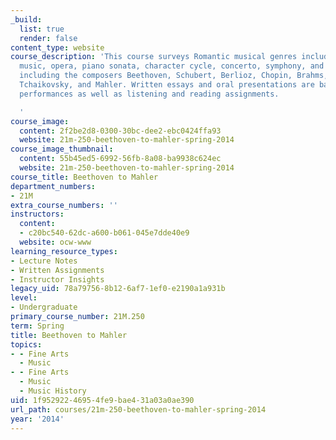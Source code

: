 ```yaml
---
_build:
  list: true
  render: false
content_type: website
course_description: 'This course surveys Romantic musical genres including song, choral
  music, opera, piano sonata, character cycle, concerto, symphony, and symphonic poem,
  including the composers Beethoven, Schubert, Berlioz, Chopin, Brahms, Wagner, Verdi,
  Tchaikovsky, and Mahler. Written essays and oral presentations are based on live
  performances as well as listening and reading assignments.

  '
course_image:
  content: 2f2be2d8-0300-30bc-dee2-ebc0424ffa93
  website: 21m-250-beethoven-to-mahler-spring-2014
course_image_thumbnail:
  content: 55b45ed5-6992-56fb-8a08-ba9938c624ec
  website: 21m-250-beethoven-to-mahler-spring-2014
course_title: Beethoven to Mahler
department_numbers:
- 21M
extra_course_numbers: ''
instructors:
  content:
  - c20bc540-62dc-a600-b061-045e7dde40e9
  website: ocw-www
learning_resource_types:
- Lecture Notes
- Written Assignments
- Instructor Insights
legacy_uid: 78a79756-8b12-6af7-1ef0-e2190a1a931b
level:
- Undergraduate
primary_course_number: 21M.250
term: Spring
title: Beethoven to Mahler
topics:
- - Fine Arts
  - Music
- - Fine Arts
  - Music
  - Music History
uid: 1f952922-4695-4fe9-bae4-31a03a0ae390
url_path: courses/21m-250-beethoven-to-mahler-spring-2014
year: '2014'
---
```

